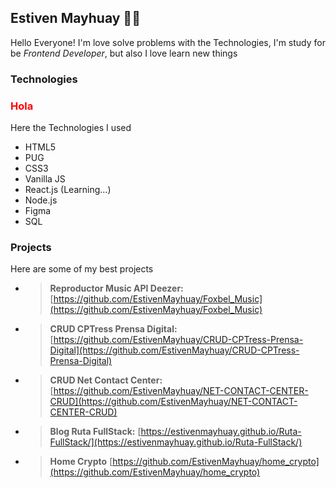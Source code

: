 ## **Estiven Mayhuay 🙋🤠**

Hello Everyone! I'm love solve problems with the Technologies, I'm study for be _Frontend Developer_, but also I love learn new things

### **Technologies**

<h3 style="color: red">Hola</h3>

Here the Technologies I used

- HTML5
- PUG
- CSS3
- Vanilla JS
- React.js (Learning...)
- Node.js
- Figma
- SQL

### **Projects**

Here are some of my best projects

- > **Reproductor Music API Deezer:** [https://github.com/EstivenMayhuay/Foxbel_Music](https://github.com/EstivenMayhuay/Foxbel_Music)
- > **CRUD CPTress Prensa Digital:** [https://github.com/EstivenMayhuay/CRUD-CPTress-Prensa-Digital](https://github.com/EstivenMayhuay/CRUD-CPTress-Prensa-Digital)
- > **CRUD Net Contact Center:** [https://github.com/EstivenMayhuay/NET-CONTACT-CENTER-CRUD](https://github.com/EstivenMayhuay/NET-CONTACT-CENTER-CRUD)
- > **Blog Ruta FullStack:** [https://estivenmayhuay.github.io/Ruta-FullStack/](https://estivenmayhuay.github.io/Ruta-FullStack/)
- > **Home Crypto** [https://github.com/EstivenMayhuay/home_crypto](https://github.com/EstivenMayhuay/home_crypto)
